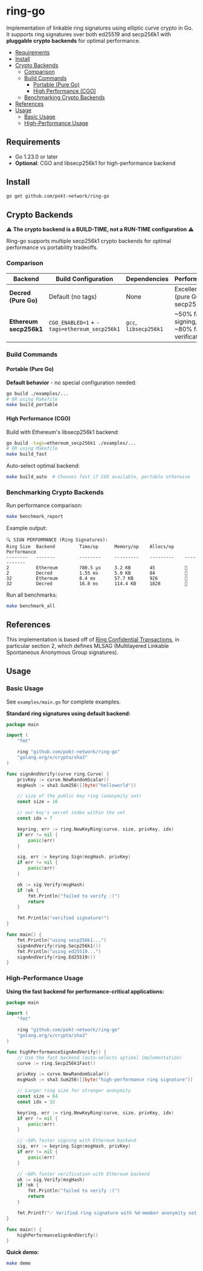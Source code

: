 # ring-go <!-- omit in toc -->

Implementation of linkable ring signatures using elliptic curve crypto in Go.
It supports ring signatures over both ed25519 and secp256k1 with **pluggable crypto backends** for optimal performance.

- [Requirements](#requirements)
- [Install](#install)
- [Crypto Backends](#crypto-backends)
  - [Comparison](#comparison)
  - [Build Commands](#build-commands)
    - [Portable (Pure Go)](#portable-pure-go)
    - [High Performance (CGO)](#high-performance-cgo)
  - [Benchmarking Crypto Backends](#benchmarking-crypto-backends)
- [References](#references)
- [Usage](#usage)
  - [Basic Usage](#basic-usage)
  - [High-Performance Usage](#high-performance-usage)

## Requirements

- Go 1.23.0 or later
- **Optional**: CGO and libsecp256k1 for high-performance backend

## Install

```bash
go get github.com/pokt-network/ring-go
```

## Crypto Backends

⚠️ **The crypto backend is a BUILD-TIME, not a RUN-TIME configuration** ⚠️

Ring-go supports multiple secp256k1 crypto backends for optimal performance vs portability tradeoffs.

### Comparison

| Backend                | Build Configuration                           | Dependencies                      | Performance                                   | Portability                |
| ---------------------- | -------------------------------------------- | --------------------------------- | --------------------------------------------- | -------------------------- |
| **Decred (Pure Go)**   | Default (no tags)                           | None                              | Excellent (pure Go secp256k1)                | Runs anywhere              |
| **Ethereum secp256k1** | `CGO_ENABLED=1` + `-tags=ethereum_secp256k1` | `gcc`, `libsecp256k1`             | ~50% faster signing, ~80% faster verification | Requires CGO + system libs |

### Build Commands

#### Portable (Pure Go)

**Default behavior** - no special configuration needed:

```bash
go build ./examples/...
# OR using Makefile
make build_portable
```

#### High Performance (CGO)

Build with Ethereum's libsecp256k1 backend:

```bash
go build -tags=ethereum_secp256k1 ./examples/...
# OR using Makefile
make build_fast
```

Auto-select optimal backend:
```bash
make build_auto  # Chooses fast if CGO available, portable otherwise
```

### Benchmarking Crypto Backends

Run performance comparison:

```bash
make benchmark_report
```

Example output:
```
🔍 SIGN PERFORMANCE (Ring Signatures):
Ring Size  Backend         Time/op      Memory/op    Allocs/op    Performance
--------   -------         --------     ---------    ---------    -----------
2          Ethereum        780.5 μs     3.2 KB       45           🥇
2          Decred          1.55 ms      5.0 KB       84           🥈
32         Ethereum        8.4 ms       57.7 KB      926          🥇
32         Decred          16.8 ms      114.4 KB     1828         🥈
```

Run all benchmarks:
```bash
make benchmark_all
```

## References

This implementation is based off of [Ring Confidential Transactions](https://eprint.iacr.org/2015/1098.pdf), in particular section 2, which defines MLSAG (Multilayered Linkable Spontaneous Anonymous Group signatures).

## Usage

### Basic Usage

See `examples/main.go` for complete examples.

**Standard ring signatures using default backend:**

```go
package main

import (
    "fmt"

    ring "github.com/pokt-network/ring-go"
    "golang.org/x/crypto/sha3"
)

func signAndVerify(curve ring.Curve) {
    privKey := curve.NewRandomScalar()
    msgHash := sha3.Sum256([]byte("helloworld"))

    // size of the public key ring (anonymity set)
    const size = 16

    // our key's secret index within the set
    const idx = 7

    keyring, err := ring.NewKeyRing(curve, size, privKey, idx)
    if err != nil {
        panic(err)
    }

    sig, err := keyring.Sign(msgHash, privKey)
    if err != nil {
        panic(err)
    }

    ok := sig.Verify(msgHash)
    if !ok {
        fmt.Println("failed to verify :(")
        return
    }

    fmt.Println("verified signature!")
}

func main() {
    fmt.Println("using secp256k1...")
    signAndVerify(ring.Secp256k1())
    fmt.Println("using ed25519...")
    signAndVerify(ring.Ed25519())
}
```

### High-Performance Usage

**Using the fast backend for performance-critical applications:**

```go
package main

import (
    "fmt"

    ring "github.com/pokt-network/ring-go"
    "golang.org/x/crypto/sha3"
)

func highPerformanceSignAndVerify() {
    // Use the fast backend (auto-selects optimal implementation)
    curve := ring.Secp256k1Fast()

    privKey := curve.NewRandomScalar()
    msgHash := sha3.Sum256([]byte("high-performance ring signature"))

    // Larger ring size for stronger anonymity
    const size = 64
    const idx = 32

    keyring, err := ring.NewKeyRing(curve, size, privKey, idx)
    if err != nil {
        panic(err)
    }

    // ~50% faster signing with Ethereum backend
    sig, err := keyring.Sign(msgHash, privKey)
    if err != nil {
        panic(err)
    }

    // ~80% faster verification with Ethereum backend
    ok := sig.Verify(msgHash)
    if !ok {
        fmt.Println("failed to verify :(")
        return
    }

    fmt.Printf("✅ Verified ring signature with %d-member anonymity set!\n", size)
}

func main() {
    highPerformanceSignAndVerify()
}
```

**Quick demo:**

```bash
make demo
```
